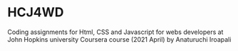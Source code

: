 # HCJ4WD
Coding assignments for Html, CSS and Javascript for webs developers at John Hopkins university Coursera course (2021 April) by Anaturuchi Iroapali
